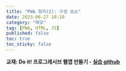 ```yaml
---
title: "PWA 정리(2): 구성 요소"
date: 2023-06-27 18:10
category: "메모"
tag: [PWA, HTML, JS]
published: false
toc: true
toc_sticky: false
---
```

**교재: Do it! 프로그레시브 웹앱 만들기 - [실습 github](https://github.com/codedesign-webapp)**
